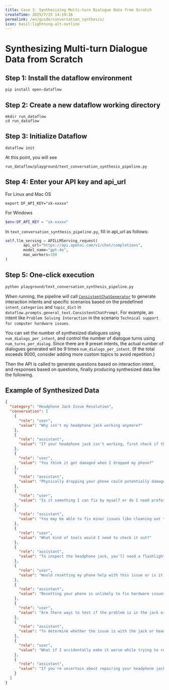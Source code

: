 ```yaml
---
title: Case 3. Synthesizing Multi-turn Dialogue Data from Scratch
createTime: 2025/7/15 14:19:16
permalink: /en/guide/conversation_synthesis/
icon: basil:lightning-alt-outline
---
```


# Synthesizing Multi-turn Dialogue Data from Scratch

## Step 1: Install the dataflow environment
```shell
pip install open-dataflow
```
## Step 2: Create a new dataflow working directory
```shell
mkdir run_dataflow
cd run_dataflow
```
## Step 3: Initialize Dataflow
```shell
dataflow init
```
At this point, you will see
```shell
run_dataflow/playground/text_conversation_synthesis_pipeline.py  
```
## Step 4: Enter your API key and api_url
For Linux and Mac OS
```shell
export DF_API_KEY="sk-xxxxx"
```

For Windows
```powershell
$env:DF_API_KEY = "sk-xxxxx"
```
In `text_conversation_synthesis_pipeline.py`, fill in api_url as follows:
```python
self.llm_serving = APILLMServing_request(
        api_url="https://api.openai.com/v1/chat/completions",
        model_name="gpt-4o",
        max_workers=100
)
```

## Step 5: One-click execution
```bash
python playground/text_conversation_synthesis_pipeline.py  
```

When running, the pipeline will call [`ConsistentChatGenerator`](/DataFlow-Doc/en/guide/text_generate_operators/) to generate interaction intents and specific scenarios based on the predefined `intent_categories` and `topic_dict` in `dataflow.prompts.general_text.ConsistentChatPrompt`. For example, an intent like `Problem Solving Interaction` in the scenario `Technical support for computer hardware issues`.

You can set the number of synthesized dialogues using `num_dialogs_per_intent`, and control the number of dialogue turns using `num_turns_per_dialog`. Since there are 9 preset intents, the actual number of dialogues generated will be 9 times `num_dialogs_per_intent`. (If the total exceeds 9000, consider adding more custom topics to avoid repetition.)

Then the API is called to generate questions based on interaction intent, and responses based on questions, finally producing synthesized data like the following.

## Example of Synthesized Data
```json
{
  "category": "Headphone Jack Issue Resolution",
  "conversation": [
    {
      "role": "user",
      "value": "Why isn't my headphone jack working anymore?"
    },
    {
      "role": "assistant",
      "value": "If your headphone jack isn't working, first check if there's any debris or dirt inside it by gently cleaning it with a toothpick or a small brush. Also, test your headphones on another device to ensure they aren't the problem."
    },
    {
      "role": "user",
      "value": "You think it got damaged when I dropped my phone?"
    },
    {
      "role": "assistant",
      "value": "Physically dropping your phone could potentially damage the headphone jack if it was a hard fall. Look for signs of physical damage around the jack first."
    },
    {
      "role": "user",
      "value": "Is it something I can fix by myself or do I need professional help?"
    },
    {
      "role": "assistant",
      "value": "You may be able to fix minor issues like cleaning out the jack yourself. However, if there's physical damage from the drop, you might need professional help for repairs."
    },
    {
      "role": "user",
      "value": "What kind of tools would I need to check it out?"
    },
    {
      "role": "assistant",
      "value": "To inspect the headphone jack, you'll need a flashlight to look for debris or damage and possibly a small brush or compressed air to clean it. Consult a repair guide if you're uncomfortable with this step."
    },
    {
      "role": "user",
      "value": "Would resetting my phone help with this issue or is it purely hardware?"
    },
    {
      "role": "assistant",
      "value": "Resetting your phone is unlikely to fix hardware issues with the headphone jack, but it can help rule out software-related audio problems."
    },
    {
      "role": "user",
      "value": "Are there ways to test if the problem is in the jack or headphones?"
    },
    {
      "role": "assistant",
      "value": "To determine whether the issue is with the jack or headphones, test your headphones on another device and try different headphones with your phone. This comparison helps isolate the problem."
    },
    {
      "role": "user",
      "value": "What if I accidentally make it worse while trying to repair it myself?"
    },
    {
      "role": "assistant",
      "value": "If you're uncertain about repairing your headphone jack, it might be safer to consult a professional. If you choose to proceed, follow a guide closely and take care to avoid slipping and using force inappropriately."
    }
  ]
}
```
